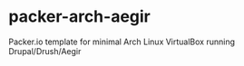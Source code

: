 packer-arch-aegir
=================

Packer.io template for minimal Arch Linux VirtualBox running Drupal/Drush/Aegir
